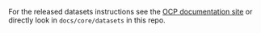 For the released datasets instructions see the [OCP documentation site](https://open-catalyst-project.github.io/ocp/) or directly look in `docs/core/datasets` in this repo. 